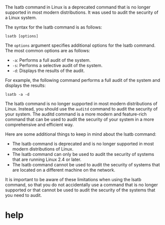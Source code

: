 The lsatb command in Linux is a deprecated command that is no longer supported in most modern distributions. It was used to audit the security of a Linux system.

The syntax for the lsatb command is as follows:

```
lsatb [options]
```

The `options` argument specifies additional options for the lsatb command. The most common options are as follows:

* `-a`: Performs a full audit of the system.
* `-s`: Performs a selective audit of the system.
* `-d`: Displays the results of the audit.

For example, the following command performs a full audit of the system and displays the results:

```
lsatb -a -d
```

The lsatb command is no longer supported in most modern distributions of Linux. Instead, you should use the `auditd` command to audit the security of your system. The auditd command is a more modern and feature-rich command that can be used to audit the security of your system in a more comprehensive and efficient way.

Here are some additional things to keep in mind about the lsatb command:

* The lsatb command is deprecated and is no longer supported in most modern distributions of Linux.
* The lsatb command can only be used to audit the security of systems that are running Linux 2.4 or later.
* The lsatb command cannot be used to audit the security of systems that are located on a different machine on the network.

It is important to be aware of these limitations when using the lsatb command, so that you do not accidentally use a command that is no longer supported or that cannot be used to audit the security of the systems that you need to audit.




# help 

```

```
